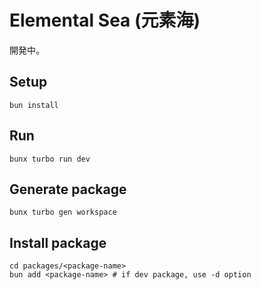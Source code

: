# Elemental Sea (元素海)

開発中。

## Setup

```shell
bun install
```

## Run

```shell
bunx turbo run dev
```

## Generate package

```shell
bunx turbo gen workspace
```

## Install package

```shell
cd packages/<package-name>
bun add <package-name> # if dev package, use -d option
```
